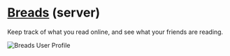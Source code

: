 # [Breads](https://www.breads.io/) (server)

Keep track of what you read online, and see what your friends are reading.

![Breads User Profile](https://ibb.co/7V3sLCh)
